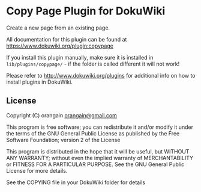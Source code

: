 Copy Page Plugin for DokuWiki
=============================

Create a new page from an existing page.

All documentation for this plugin can be found at
https://www.dokuwiki.org/plugin:copypage

If you install this plugin manually, make sure it is installed in
`lib/plugins/copypage/` - if the folder is called different it
will not work!

Please refer to http://www.dokuwiki.org/plugins for additional info
on how to install plugins in DokuWiki.

License
-------

Copyright (C) orangain <orangain@gmail.com>

This program is free software; you can redistribute it and/or modify
it under the terms of the GNU General Public License as published by
the Free Software Foundation; version 2 of the License

This program is distributed in the hope that it will be useful,
but WITHOUT ANY WARRANTY; without even the implied warranty of
MERCHANTABILITY or FITNESS FOR A PARTICULAR PURPOSE.  See the
GNU General Public License for more details.

See the COPYING file in your DokuWiki folder for details
